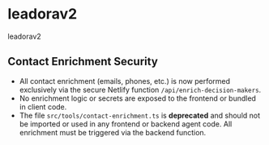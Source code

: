 # leadorav2
leadorav2

## Contact Enrichment Security

- All contact enrichment (emails, phones, etc.) is now performed exclusively via the secure Netlify function `/api/enrich-decision-makers`.
- No enrichment logic or secrets are exposed to the frontend or bundled in client code.
- The file `src/tools/contact-enrichment.ts` is **deprecated** and should not be imported or used in any frontend or backend agent code. All enrichment must be triggered via the backend function.
